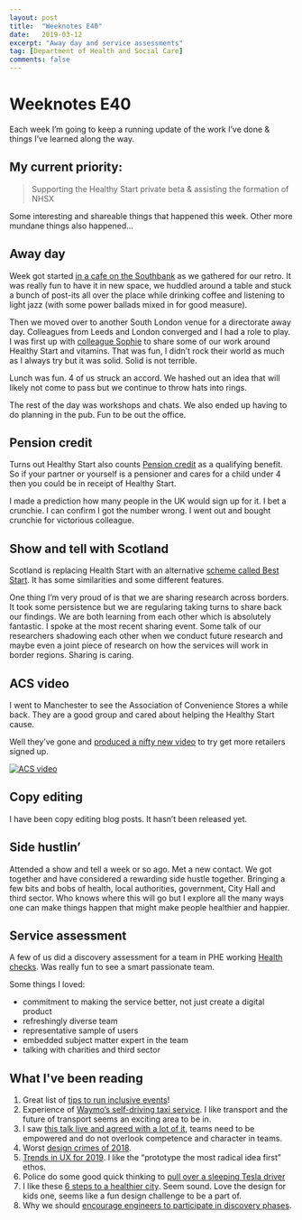 ```yaml
---
layout: post
title:  "Weeknotes E40"
date:   2019-03-12
excerpt: "Away day and service assessments"
tag: [Department of Health and Social Care]
comments: false
---
```


# Weeknotes E40
Each week I’m going to keep a running update of the work I’ve done & things I’ve learned along the way.

## My current priority:
> Supporting the Healthy Start private beta & assisting the formation of NHSX

Some interesting and shareable things that happened this week. Other more mundane things also happened…

## Away day
Week got started [in a cafe on the Southbank](https://www.southbankcentre.co.uk/visit/cafes-restaurants-bars/riverside-terrace-cafe) as we gathered for our retro. It was really fun to have it in new space, we huddled around a table and stuck a bunch of post-its all over the place while drinking coffee and listening to light jazz (with some power ballads mixed in for good measure).

Then we moved over to another South London venue for a directorate away day. Colleagues from Leeds and London converged and I had a role to play. I was first up with [colleague Sophie](https://twitter.com/SophieAnnRankin) to share some of our work around Healthy Start and vitamins. That was fun, I didn’t rock their world as much as I always try but it was solid. Solid is not terrible.

Lunch was fun. 4 of us struck an accord. We hashed out an idea that will likely not come to pass but we continue to throw hats into rings.

The rest of the day was workshops and chats. We also ended up having to do planning in the pub. Fun to be out the office.

## Pension credit
Turns out Healthy Start also counts [Pension credit](https://www.gov.uk/pension-credit) as a qualifying benefit. So if your partner or yourself is a pensioner and cares for a child under 4 then you could be in receipt of Healthy Start.

I made a prediction how many people in the UK would sign up for it. I bet a crunchie. I can confirm I got the number wrong. I went out and bought crunchie for victorious colleague. 

## Show and tell with Scotland
Scotland is replacing Health Start with an alternative [scheme called Best Start](https://www.gov.scot/publications/best-start-five-year-forward-plan-maternity-neonatal-care-scotland-9781786527646/). It has some similarities and some different features. 

One thing I’m very proud of is that we are sharing research across borders. It took some persistence but we are regularing taking turns to share back our findings. We are both learning from each other which is absolutely fantastic. I spoke at the most recent sharing event. Some talk of our researchers shadowing each other when we conduct future research and maybe even a joint piece of research on how the services will work in border regions. Sharing is caring. 

## ACS video
I went to Manchester to see the Association of Convenience Stores a while back. They are a good group and cared about helping the Healthy Start cause.

Well they’ve gone and [produced a nifty new video](https://www.acs.org.uk/advice/healthy-start) to try get more retailers signed up. 

[![ACS video](https://img.youtube.com/vi/3icr6EeNvec/0.jpg)](https://www.youtube.com/watch?v=3icr6EeNvec "ACS video to recruit new retailers")

## Copy editing
I have been copy editing blog posts. It hasn’t been released yet.

## Side hustlin’
Attended a show and tell a week or so ago. Met a new contact. We got together and have considered a rewarding side hustle together. Bringing a few bits and bobs of health, local authorities, government, City Hall and third sector. Who knows where this will go but I explore all the many ways one can make things happen that might make people healthier and happier.

## Service assessment
A few of us did a discovery assessment for a team in PHE working [Health checks](https://www.nhs.uk/conditions/nhs-health-check/). Was really fun to see a smart passionate team.

Some things I loved:
- commitment to making the service better, not just create a digital product
- refreshingly diverse team
- representative sample of users
- embedded subject matter expert in the team
- talking with charities and third sector

## What I've been reading
1. Great list of [tips to run inclusive events](https://alexwlchan.net/ideas-for-inclusive-events/short-version/)!
2. Experience of [Waymo’s self-driving taxi service](https://www.theverge.com/2018/12/5/18126103/waymo-one-self-driving-taxi-service-ride-safety-alphabet-cost-app). I like transport and the future of transport seems an exciting area to be in.
3. I saw [this talk live and agreed with a lot of it](https://svpg.com/empowered-product-teams/), teams need to be empowered and do not overlook competence and character in teams.
4. Worst [design crimes of 2018](https://www.fastcompany.com/90281011/the-worst-design-crimes-of-2018).
5. [Trends in UX for 2019](https://trends.uxdesign.cc/). I like the “prototype the most radical idea first” ethos.
6. Police do some good quick thinking to [pull over a sleeping Tesla driver](https://www.wired.com/story/tesla-sleeping-driver-dui-arrest-autopilot/)
7. I like these [6 steps to a healthier city](https://apolitical.co/solution_article/six-steps-for-healthy-happy-cities). Seem sound. Love the design for kids one, seems like a fun design challenge to be a part of.
8. Why we should [encourage engineers to participate in discovery phases](https://www.producttalk.org/2018/12/engineers-and-discovery/).
